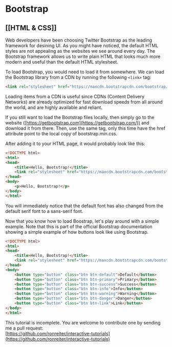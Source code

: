 # Bootstrap
[[HTML & CSS]]
---

Web developers have been choosing Twitter Bootstrap as the leading framework for desining UI. As you might have noticed, the default HTML styles are not appealing as the websites we see around every day. The Bootstrap framework allows us to write plain HTML that looks much more modern and useful than the default HTML stylesheet.

To load Bootstrap, you would need to load it from somewhere. We can load the Bootstrap library from a CDN by running the following `<link>` tag:

```html
<link rel="stylesheet" href="https://maxcdn.bootstrapcdn.com/bootstrap/3.3.7/css/bootstrap.min.css">
```

Loading items from a CDN is useful since CDNs (Content Delivery Networks) are already optimized for fast download speeds from all around the world, and are highly available and reliant.

If you still want to load the Bootstrap files locally, then simply go to the website ([https://getbootstrap.com](https://getbootstrap.com/)) and download it from there. Then, use the same tag, only this time have the href attribute point to the local copy of bootstrap.min.css.

After adding it to your HTML page, it would probably look like this:

```html
<!DOCTYPE html>
<html>
<head>
    <title>Hello, Bootstrap!</title>
    <link rel="stylesheet" href="https://maxcdn.bootstrapcdn.com/bootstrap/3.3.7/css/bootstrap.min.css">
</head>
<body>
    <p>Hello, Bootstrap!</p>
</body>
</html>
```

You will immediately notice that the default font has also changed from the default serif font to a sans-serif font.

Now that you know how to load Boostrap, let's play around with a simple example. Note that this is part of the official Bootstrap documentation showing a simple example of how buttons look like using Bootstrap.

```html
<!DOCTYPE html>
<html>
<head>
    <title>Hello, Bootstrap!</title>
    <link rel="stylesheet" href="https://maxcdn.bootstrapcdn.com/bootstrap/3.3.7/css/bootstrap.min.css">
</head>
<body>
    <button type="button" class="btn btn-default">Default</button>
    <button type="button" class="btn btn-primary">Primary</button>
    <button type="button" class="btn btn-success">Success</button>
    <button type="button" class="btn btn-info">Info</button>
    <button type="button" class="btn btn-warning">Warning</button>
    <button type="button" class="btn btn-danger">Danger</button>
    <button type="button" class="btn btn-link">Link</button>
</body>
</html>
```

This tutorial is incomplete. You are welcome to contribute one by sending me a pull request:  
[https://github.com/ronreiter/interactive-tutorials](https://github.com/ronreiter/interactive-tutorials)